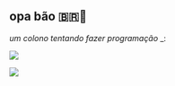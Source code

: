 ## opa bão 🇧🇷🚜

_um colono tentando fazer programação_
_:




![](https://media1.tenor.com/m/3354hdPb_hcAAAAd/agronomia-agroboy.gif) 












![](https://m.media-amazon.com/images/I/41J0vT8HZeL._SR600%2C315_PIWhiteStrip%2CBottomLeft%2C0%2C35_PIStarRatingFIVE%2CBottomLeft%2C360%2C-6_SR600%2C315_SCLZZZZZZZ_FMpng_BG255%2C255%2C255.jpg)




